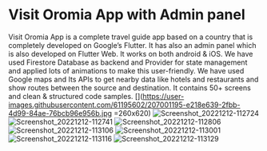# Visit Oromia App  with Admin panel
Visit Oromia App is a complete travel guide app based on a country that is completely developed on Google’s Flutter. It has also an admin panel which is also developed on Flutter Web. It works on both android & iOS. We have used Firestore Database as backend and Provider for state management and applied lots of animations to make this user-friendly. We have used Google maps and Its APIs to get nearby data like hotels and restaurants and show routes between the source and destination. It contains 50+ screens and clean & structured code samples.
[](https://user-images.githubusercontent.com/61195602/207001195-e218e639-2fbb-4d99-84ae-76bcb96e956b.jpg =260x620)
![Screenshot_20221212-112724](https://user-images.githubusercontent.com/61195602/207001196-3bd0b9fe-3894-43bd-b135-6baa59474abf.jpg)
![Screenshot_20221212-112741](https://user-images.githubusercontent.com/61195602/207001271-55b0ca6b-4dfa-40bb-8c87-bbcf0ec0c522.jpg)
![Screenshot_20221212-112806](https://user-images.githubusercontent.com/61195602/207001296-e6c6da7b-b336-4a19-bd7e-a53197556528.jpg)
![Screenshot_20221212-113106](https://user-images.githubusercontent.com/61195602/207001372-17f83a46-b901-4085-a38b-e92266644308.jpg)
![Screenshot_20221212-113001](https://user-images.githubusercontent.com/61195602/207001375-f28a965c-11f4-46cb-aa0f-a3ea1834c082.jpg)
![Screenshot_20221212-113116](https://user-images.githubusercontent.com/61195602/207001386-2190ca90-da49-44b2-9d76-3081dc19ecad.jpg)
![Screenshot_20221212-113129](https://user-images.githubusercontent.com/61195602/207001398-f3e9425e-e60c-4226-8200-65a904a46294.jpg)
